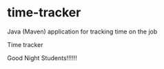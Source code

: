 # time-tracker
Java (Maven) application for tracking time on the job

Time tracker

Good Night Students!!!!!!
